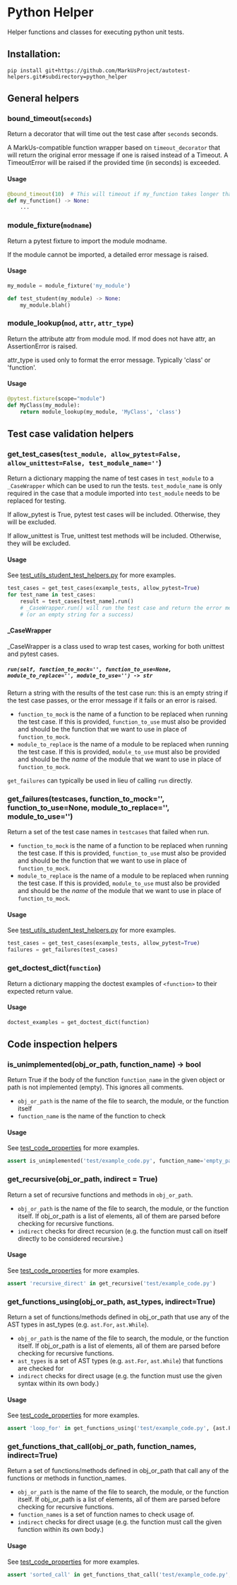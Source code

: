 # Python Helper

Helper functions and classes for executing python unit tests.

## Installation:

```shell
pip install git+https://github.com/MarkUsProject/autotest-helpers.git#subdirectory=python_helper
```

## General helpers
### bound_timeout(`seconds`)
Return a decorator that will time out the test case after `seconds` seconds. 

A MarkUs-compatible function wrapper based on `timeout_decorator` that will return the original error message if one is raised instead of a Timeout. A TimeoutError will be raised if the provided time (in seconds) is exceeded.

#### Usage
```python
@bound_timeout(10)	# This will timeout if my_function takes longer than 10 seconds to run.
def my_function() -> None:
	...
```

### module_fixture(`modname`)
Return a pytest fixture to import the module modname.

If the module cannot be imported, a detailed error message is raised.

#### Usage
```python
my_module = module_fixture('my_module')

def test_student(my_module) -> None:
    my_module.blah()
```

### module_lookup(`mod`, `attr`, `attr_type`)
Return the attribute attr from module mod. If mod does not have attr, an AssertionError is raised.

attr_type is used only to format the error message. Typically 'class' or 'function'.

#### Usage
```python
@pytest.fixture(scope="module")
def MyClass(my_module):
    return module_lookup(my_module, 'MyClass', 'class')
```

## Test case validation helpers
### get_test_cases(`test_module, allow_pytest=False, allow_unittest=False, test_module_name=''`)
Return a dictionary mapping the name of test cases in `test_module`
to a `_CaseWrapper` which can be used to run the tests. `test_module_name` is only required in the case that a module imported into `test_module` needs to be replaced for testing.

If allow_pytest is True, pytest test cases will be included. Otherwise, they will be excluded.

If allow_unittest is True, unittest test methods will be included. Otherwise, they will be excluded.

#### Usage
See [test_utils_student_test_helpers.py](./python_helper/test/test_utils_student_test_helpers.py) for more examples.

```python
test_cases = get_test_cases(example_tests, allow_pytest=True)
for test_name in test_cases:
	result = test_cases[test_name].run()
	# _CaseWrapper.run() will run the test case and return the error message
	# (or an empty string for a success)
```

#### \_CaseWrapper
\_CaseWrapper is a class used to wrap test cases, working for both unittest and pytest cases.

##### `run(self, function_to_mock='', function_to_use=None, module_to_replace='', module_to_use='') -> str` 
Return a string with the results of the test case run: this is an empty string if the test case passes, or the error message if it fails or an error is raised.

- `function_to_mock` is the name of a function to be replaced when running the test case. If this is provided, `function_to_use` must also be provided and should be the function that we want to use in place of `function_to_mock`.
- `module_to_replace` is the name of a module to be replaced when running the test case. If this is provided, `module_to_use` must also be provided and should be the *name* of the module that we want to use in place of `function_to_mock`.

`get_failures` can typically be used in lieu of calling `run` directly.

### get_failures(testcases, function_to_mock='', function_to_use=None, module_to_replace='', module_to_use='')
Return a set of the test case names in `testcases` that failed when run.

- `function_to_mock` is the name of a function to be replaced when running the test case. If this is provided, `function_to_use` must also be provided and should be the function that we want to use in place of `function_to_mock`.
- `module_to_replace` is the name of a module to be replaced when running the test case. If this is provided, `module_to_use` must also be provided and should be the *name* of the module that we want to use in place of `function_to_mock`.

#### Usage
See [test_utils_student_test_helpers.py](./python_helper/test/test_utils_student_test_helpers.py) for more examples.

```python
test_cases = get_test_cases(example_tests, allow_pytest=True)
failures = get_failures(test_cases)
```

### get_doctest_dict(`function`)
Return a dictionary mapping the doctest examples of `<function>` to their expected return value.

#### Usage
```python
doctest_examples = get_doctest_dict(function)
```

## Code inspection helpers
### is_unimplemented(obj_or_path, function_name) -> bool
Return True if the body of the function `function_name` in the given object
or path is not implemented (empty). This ignores all comments.

- `obj_or_path` is the name of the file to search, the module, or the function itself
- `function_name` is the name of the function to check

#### Usage
See [test_code_properties](./python_helper/test/test_code_properties.py) for more examples.

```python
assert is_unimplemented('test/example_code.py', function_name='empty_pass')
```


### get_recursive(obj_or_path, indirect = True)
Return a set of recursive functions and methods in `obj_or_path`.

- `obj_or_path` is the name of the file to search, the module, or the function itself. If obj_or_path is a list of elements, all of them are parsed before checking for recursive functions.
- `indirect` checks for direct recursion (e.g. the function must call on itself directly to be considered recursive.)

#### Usage
See [test_code_properties](./python_helper/test/test_code_properties.py) for more examples.

```python
assert 'recursive_direct' in get_recursive('test/example_code.py')
```

### get_functions_using(obj_or_path, ast_types, indirect=True)
Return a set of functions/methods defined in obj_or_path that use any of the AST types in ast_types (e.g. `ast.For`, `ast.While`).

- `obj_or_path` is the name of the file to search, the module, or the function itself. If obj_or_path is a list of elements, all of them are parsed before checking for recursive functions.
- `ast_types` is a set of AST types (e.g. `ast.For`, `ast.While`) that functions are checked for
- `indirect` checks for direct usage (e.g. the function must use the given syntax within its own body.)

#### Usage
See [test_code_properties](./python_helper/test/test_code_properties.py) for more examples.

```python
assert 'loop_for' in get_functions_using('test/example_code.py', {ast.For})
```

### get_functions_that_call(obj_or_path, function_names, indirect=True)
Return a set of functions/methods defined in obj_or_path that call any of the functions or methods in function_names.

- `obj_or_path` is the name of the file to search, the module, or the function itself. If obj_or_path is a list of elements, all of them are parsed before checking for recursive functions.
- `function_names` is a set of function names to check usage of.
- `indirect` checks for direct usage (e.g. the function must call the given function within its own body.)

#### Usage
See [test_code_properties](./python_helper/test/test_code_properties.py) for more examples.

```python
assert 'sorted_call' in get_functions_that_call('test/example_code.py', {'sorted'})
```
